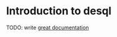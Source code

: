 # Introduction to desql

TODO: write [great documentation](http://jacobian.org/writing/great-documentation/what-to-write/)
